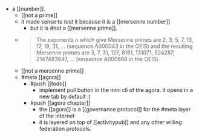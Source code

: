 - a [[number]].
  - [[not a prime]]
  - it made sense to *test* it because it is a [[mersenne number]]
    - but it is #not a [[mersenne prime]].
  - > The exponents n which give Mersenne primes are 2, 3, 5, 7, 13, 17, 19, 31, ... (sequence A000043 in the OEIS) and the resulting Mersenne primes are 3, 7, 31, 127, 8191, 131071, 524287, 2147483647, ... (sequence A000668 in the OEIS).
  - [[not a mersenne prime]]
  - #meta [[agora]]
    - #push [[todo]]
      - implement pull button in the mini cli of the agora. it opens in a new tab by default :)
    - #push [[agora chapter]]
      - the [[agora]] is a [[governance protocol]] for the #meta layer of the internet
      - it is layered on top of [[activitypub]] and any other willing federation protocols.
